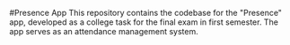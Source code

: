 #Presence App
This repository contains the codebase for the "Presence" app, developed as a college task for the final exam in first semester. The app serves as an attendance management system.
